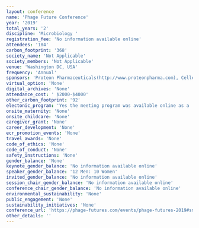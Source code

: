 ```yaml
---
layout: conference 
name: 'Phage Future Conference'
year: '2019'
total_years: '2'
discipline: 'Microbiology '
registration_fee: 'No information available online'
attendees: '184'
carbon_footprint: '368'
society_name: 'Not Applicable'
society_members: 'Not Applicable'
venue: 'Washington DC, USA'
frequency: 'Annual'
sponsors: 'Proteon Pharmaceuticals(http://www.proteonpharma.com), Cellexus(http://www.cellexus.com/),Cela Cells(https://clean-cells.com/), Phage, Therapy, Application and Research (https://home.liebertpub.com/publications/phage/652), Jafral(https://jafral.com/), Myriadelab(http://www.myriadelab.com/en/), Phagelux(http://www.phagelux.com/)'
virtual_option: 'None'
digital_archives: 'None'
attendance_cost: ' $2000-$4000'
other_carbon_footprint: '92'
electonic_program: 'Yes the meeting program was available online as a .pdf file on the conference website.'
onsite_maternity: 'None'
onsite_childcare: 'None'
caregiver_grant: 'None'
career_development: 'None'
ecr_promotion_events: 'None'
travel_awards: 'None'
code_of_ethics: 'None'
code_of_conduct: 'None'
safety_instructions: 'None'
gender_balance: 'None'
keynote_gender_balance: 'No information available online'
speaker_gender_balance: '12 Men: 10 Women'
invited_gender_balance: 'No information available online'
session_chair_gender_balance: 'No information available online'
conference_chair_gender_balance: 'No information available online'
environmental_sustainability: 'None'
public_engagement: 'None'
sustainability_initiatives: 'None'
conference_url: 'https://phage-futures.com/events/phage-futures-2019#smooth-scroll-top'
other_details: ''
---
```

